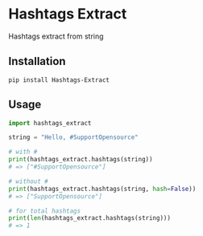 # Hashtags Extract
Hashtags extract from string

## Installation

```
pip install Hashtags-Extract
```

## Usage

```py
import hashtags_extract

string = "Hello, #SupportOpensource"

# with #
print(hashtags_extract.hashtags(string))
# => ["#SupportOpensource"]

# without #
print(hashtags_extract.hashtags(string, hash=False))
# => ["SupportOpensource"]

# for total hashtags
print(len(hashtags_extract.hashtags(string)))
# => 1
```
